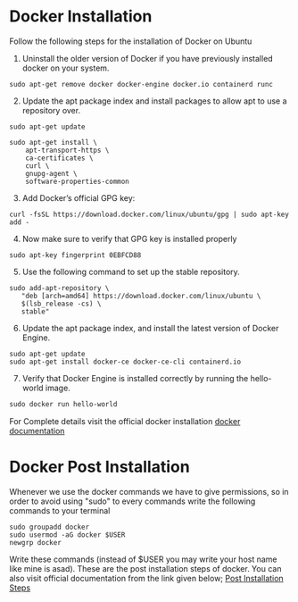 # Docker Installation
Follow the following steps for the installation of Docker on Ubuntu

1. Uninstall the older version of Docker if you have previously installed docker on your system.
```
sudo apt-get remove docker docker-engine docker.io containerd runc
```
2. Update the apt package index and install packages to allow apt to use a repository over.
```
sudo apt-get update
```
```
sudo apt-get install \
    apt-transport-https \
    ca-certificates \
    curl \
    gnupg-agent \
    software-properties-common
```
3. Add Docker’s official GPG key:
```
curl -fsSL https://download.docker.com/linux/ubuntu/gpg | sudo apt-key add -
```
4. Now make sure to verify that GPG key is installed properly
```
sudo apt-key fingerprint 0EBFCD88
```
5. Use the following command to set up the stable repository.
```
sudo add-apt-repository \
   "deb [arch=amd64] https://download.docker.com/linux/ubuntu \
   $(lsb_release -cs) \
   stable"
```
6. Update the apt package index, and install the latest version of Docker Engine.
```
sudo apt-get update
sudo apt-get install docker-ce docker-ce-cli containerd.io
```
7. Verify that Docker Engine is installed correctly by running the hello-world image.
```diff
sudo docker run hello-world
```

For Complete details visit the official docker installation
[docker documentation](https://docs.docker.com/engine/install/ubuntu/)


# Docker Post Installation
Whenever we use the docker commands we have to give permissions, so in order to avoid using "sudo" to every commands write the following commands to your terminal
```
sudo groupadd docker
sudo usermod -aG docker $USER
newgrp docker
```
Write these commands (instead of $USER you may write your host name like mine is asad). These are the post installation steps of docker. You can also visit official documentation from the link given below;
[Post Installation Steps](https://docs.docker.com/engine/install/linux-postinstall/)
